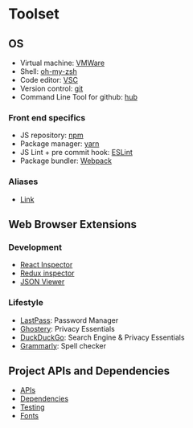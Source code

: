 # Toolset

## OS
- Virtual machine: [VMWare](https://github.com/felipecaiado/dotfiles/blob/master/VMWare.md)
- Shell: [oh-my-zsh](http://ohmyz.sh/)
- Code editor: [VSC](https://github.com/felipecaiado/dotfiles/blob/master/VSC.md)
- Version control: [git](https://git-scm.com/)
- Command Line Tool for github: [hub](https://github.com/github/hub#readme)

### Front end specifics
- JS repository: [npm](https://www.npmjs.com/)
- Package manager: [yarn](https://github.com/felipecaiado/dotfiles/blob/master/yarn.md)
- JS Lint + pre commit hook: [ESLint](https://github.com/felipecaiado/dotfiles/blob/master/ESLint.md)
- Package bundler: [Webpack](https://webpack.js.org/)

### Aliases
- [Link](https://github.com/felipecaiado/dotfiles/blob/master/aliases)


## Web Browser Extensions
### Development
- [React Inspector](https://chrome.google.com/webstore/detail/react-developer-tools/fmkadmapgofadopljbjfkapdkoienihi/related?hl=en)
- [Redux inspector](https://chrome.google.com/webstore/detail/json-viewer/gbmdgpbipfallnflgajpaliibnhdgobh)
- [JSON Viewer](https://chrome.google.com/webstore/detail/json-viewer/gbmdgpbipfallnflgajpaliibnhdgobh)
### Lifestyle
- [LastPass](https://www.lastpass.com/): Password Manager
- [Ghostery](https://www.ghostery.com/): Privacy Essentials
- [DuckDuckGo](https://duckduckgo.com/): Search Engine & Privacy Essentials
- [Grammarly](https://app.grammarly.com/): Spell checker

## Project APIs and Dependencies
- [APIs](https://github.com/felipecaiado/dotfiles/tree/master/APIs)
- [Dependencies](https://github.com/felipecaiado/dotfiles/tree/master/dependencies)
- [Testing](https://github.com/felipecaiado/dotfiles/blob/master/APIs/testing.md)
- [Fonts](https://github.com/felipecaiado/dotfiles/blob/master/fonts.md)
